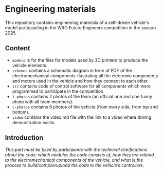 Engineering materials
====

This repository contains engineering materials of a self-driven vehicle's model participating in the WRO Future Engineers competition in the season 2025.

## Content


* `models` is for the files for models used by 3D printers to produce the vehicle elements.
* `schemes` contains a schematic diagram in form of PDF of the electromechanical components illustrating all the electronic components and motors used in the vehicle and how they connect to each other.
* `src` contains code of control software for all components which were programmed to participate in the competition.
* `t-photos` contains 2 photos of the team (an official one and one funny photo with all team members).
* `v-photos` contains 6 photos of the vehicle (from every side, from top and bottom).
* `video` contains the video.md file with the link to a video where driving demonstration exists.


## Introduction

_This part must be filled by participants with the technical clarifications about the code: which modules the code consists of, how they are related to the electromechanical components of the vehicle, and what is the process to build/compile/upload the code to the vehicle’s controllers._
